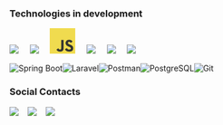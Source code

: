 

### Technologies in development

<img src="https://cdn.jsdelivr.net/gh/devicons/devicon@latest/icons/html5/html5-original.svg" height="45px"/>&nbsp;&nbsp;&nbsp;&nbsp;
<img src="https://cdn.jsdelivr.net/gh/devicons/devicon@latest/icons/css3/css3-original.svg" height="45px"/>&nbsp;&nbsp;&nbsp;&nbsp;
<img alt="JS" title="JavaScript" width="45px" src="https://raw.githubusercontent.com/github/explore/master/topics/javascript/javascript.png" />&nbsp;&nbsp;&nbsp;&nbsp;
<img src="https://cdn.jsdelivr.net/gh/devicons/devicon@latest/icons/java/java-original.svg" height="50px"/>&nbsp;&nbsp;&nbsp;&nbsp;
<img src="https://cdn.jsdelivr.net/gh/devicons/devicon@latest/icons/php/php-original.svg" height="50px"/>&nbsp;&nbsp;&nbsp;&nbsp;
<img src="https://cdn.jsdelivr.net/gh/devicons/devicon@latest/icons/sqldeveloper/sqldeveloper-original.svg" height="50px" />
          
<div style="display: flex">
  <img src="https://img.shields.io/badge/-Spring%20Boot-6DB33F?style=flat&logo=springboot&logoColor=white&background=000000" alt="Spring Boot">
  <img src="https://img.shields.io/badge/-Laravel-E74430?style=flat&logo=laravel&logoColor=white&background=000000" alt="Laravel">
  <img src="https://img.shields.io/badge/-Postman-333333?style=flat&logo=postman" alt="Postman">
  <img src="https://img.shields.io/badge/-PostgreSQL-333333?style=flat&logo=postgresql" alt="PostgreSQL">
  <img src="https://img.shields.io/badge/-Git-333333?style=flat&logo=git" alt="Git">
</div>


### Social Contacts

<div style="display: flex">
<a href="https://www.linkedin.com/in/joaobotoni/"><img src="https://cdn2.iconfinder.com/data/icons/social-media-2285/512/1_Linkedin_unofficial_colored_svg-128.png" width="40"></a> &nbsp;&nbsp;&nbsp;&nbsp;
<a href="https://www.instagram.com/joaobotoni/"><img src="https://cdn2.iconfinder.com/data/icons/social-icons-33/128/Instagram-128.png" width="40"></a> &nbsp;&nbsp;&nbsp;&nbsp;
<a href="mailto:joaobotoni@hotmail.com"><img src="https://cdn4.iconfinder.com/data/icons/social-media-logos-6/512/74-outlook-1024.png" width="40"></a> &nbsp;&nbsp;&nbsp;&nbsp;
</div>





